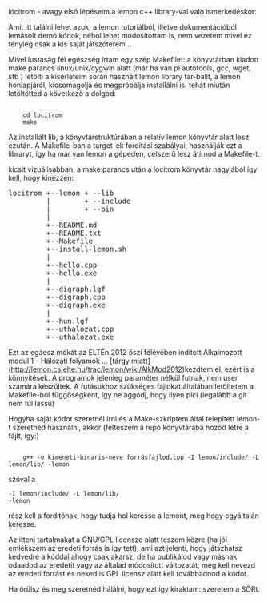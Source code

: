 lócitrom - avagy elsõ lépéseim a lemon c++ library-val való ismerkedéskor:

Amit itt találni lehet azok, a lemon tutoriálból, illetve dokumentációból lemásolt demó kódok, néhol lehet módosítottam is, nem vezetem mivel ez tényleg csak a kis saját játszóterem...

Mivel lustaság fél egészség írtam egy szép Makefilet: 
a könyvtárban kiadott make parancs linux/unix/cygwin alatt (már ha van pl autotools, gcc, wget, stb ) letölti a kísérleteim során használt lemon library tar-ballt, a lemon honlapjáról, kicsomagolja és megpróbálja installálni is. 
tehát miután letöltötted a következő a dolgod:
<pre><code>
	cd locitrom
	make
</code></pre>
Az installált lib, a könyvtárstruktúrában a relatív lemon könyvtár alatt lesz ezután. A Makefile-ban a target-ek fordítási szabályai, használják ezt a libraryt, így ha már van lemon a gépeden, célszerű lesz átírnod a Makefile-t.

kicsit vizuálisabban, a make parancs után a locitrom könyvtár nagyjából így kell, hogy kinézzen:
<pre>
locitrom +--lemon + --lib
		 |		  + --include
		 |		  + --bin
		 |
		 +--README.md
		 +--README.txt
		 +--Makefile
		 +--install-lemon.sh
		 |
		 +--hello.cpp
		 +--hello.exe
		 |
		 +--digraph.lgf
		 +--digraph.cpp
		 +--digraph.exe
		 |
		 +--hun.lgf
		 +--uthalozat.cpp
		 +--uthalozat.exe
</pre>

Ezt az egáesz mókát az ELTÉn 2012 őszi félévében indított Alkalmazott modul 1 - Hálózati folyamok ... 
[tárgy miatt] (http://lemon.cs.elte.hu/trac/lemon/wiki/AlkMod2012)kezdtem el, ezért is a könnyítések. A programok jelenleg paraméter nélkül futnak, nem user számára készültek. A futásukhoz szükséges fájlokat általában letöltetem a Makefile-ból függőségként, így ne aggódj, hogy ilyen pici (legalább a git nem túl lassú)

Hogyha saját kódot szeretnél írni és a Make-szkriptem által telepített lemon-t szeretnéd használni, akkor (felteszem a repó könyvtárába hozod létre a fájlt, így:) 
<pre><code>
	g++ -o kimeneti-binaris-neve forrásfájlod.cpp -I lemon/include/ -L lemon/lib/ -lemon
</code></pre>
szóval a <pre><code>-I lemon/include/ -L lemon/lib/ -lemon</code></pre> rész kell a fordítónak, hogy tudja hol keresse a lemont, meg hogy egyáltalán keresse.

Az itteni tartalmakat a GNU/GPL licensze alatt teszem közre (ha jól emlékszem az eredeti forrás is így tett), ami azt jelenti, hogy játszhatsz kedvedre a kóddal ahogy csak akarsz, de ha publikálod vagy másnak odaadod az eredetit vagy az általad módosított változatát, meg kell nevezd az eredeti forrást és neked is GPL licensz alatt kell továbbadnod a kódot.

Ha örülsz és meg szeretnéd hálálni, hogy ezt így kiraktam: szeretem a SÖRt.
